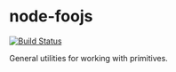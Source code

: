 node-foojs
==========

[![Build Status](https://travis-ci.org/mkretschek/node-foojs.png?branch=master)](https://travis-ci.org/mkretschek/node-foojs)

General utilities for working with primitives.
